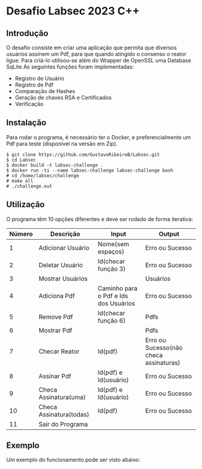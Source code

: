 # Desafio Labsec 2023 C++
## Introdução
O desafio consiste em criar uma aplicação que permita que diversos usuários assinem um Pdf, para que quando atingido o consenso o reator ligue.
Para criá-lo utilisou-se além do Wrapper de OpenSSL uma Database SqLite
As seguintes funções foram implementadas:
- Registro de Usuário
- Registro de Pdf
- Comparação de Hashes
- Geração de chaves RSA e Certificados
- Verificação

## Instalação
Para rodar o programa, é necessário ter o Docker, e preferencialmente um Pdf para teste (disponível na versão em Zip).
```
$ git clone https://github.com/GustavoRibeiroB/Labsec.git
$ cd Labsec 
$ docker build -t labsec-challenge .
$ docker run -ti --name labsec-challenge labsec-challenge bash
# cd /home/labsec/challenge
# make all
# ./challenge.out
```

## Utilização
O programa têm 10 opções diferentes e deve ser rodado de forma iterativa:

| Número | Descrição | Input | Output |
| -- | -- | -- | -- |
| 1 | Adicionar Usuário |Nome(sem espaços) | Erro ou Sucesso |
| 2 | Deletar Usuário | Id(checar função 3) | Erro ou Sucesso | 
| 3 | Mostrar Usuários || Usuários |
| 4 | Adiciona Pdf | Caminho para o Pdf e Ids dos Usuários | Erro ou Sucesso |
| 5 | Remove Pdf | Id(checar função 6) | Pdfs |
| 6 | Mostrar Pdf || Pdfs
| 7 | Checar Reator | Id(pdf) | Erro ou Sucesso(não checa assinaturas) |
| 8 | Assinar Pdf | Id(pdf) e Id(usuário) | Erro ou Sucesso |
| 9 | Checa Assinatura(uma) | Id(pdf) e Id(usuário) | Erro ou Sucesso |
| 10 | Checa Assinatura(todas) | Id(pdf) | Erro ou Sucesso |
| 11 | Sair do Programa |||

## Exemplo
Um exemplo do funcionamento pode ser visto abaixo:


